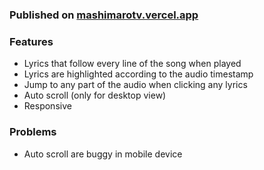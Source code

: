 ### Published on [mashimarotv.vercel.app](https://mashimarotv.vercel.app/)

### Features

-   Lyrics that follow every line of the song when played
-   Lyrics are highlighted according to the audio timestamp
-   Jump to any part of the audio when clicking any lyrics
-   Auto scroll (only for desktop view)
-   Responsive

### Problems

-   Auto scroll are buggy in mobile device

